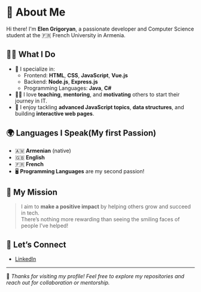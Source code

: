 # 🌟 About Me

Hi there! I'm **Elen Grigoryan**, a passionate developer and Computer Science student at the 🇫🇷 French University in Armenia.

## 👩‍💻 What I Do

- 🧠 I specialize in:
  - Frontend: **HTML**, **CSS**, **JavaScript**, **Vue.js**
  - Backend: **Node.js**, **Express.js**
  - Programming Languages: **Java**, **C#**
- 🧑‍🏫 I love **teaching**, **mentoring**, and **motivating** others to start their journey in IT.
- 🧩 I enjoy tackling **advanced JavaScript topics**, **data structures**, and building **interactive web pages**.

## 🌍 Languages I Speak(My first Passion)

- 🇦🇲 **Armenian** (native)
- 🇬🇧 **English**
- 🇫🇷 **French**
- 🖥️ **Programming Languages** are my second passion!

## 🎯 My Mission

> I aim to **make a positive impact** by helping others grow and succeed in tech.  
> There’s nothing more rewarding than seeing the smiling faces of people I’ve helped!

## 🤝 Let’s Connect

- [LinkedIn](https://www.linkedin.com/in/elen-grigoryan-7907b5193)

---

🧡 _Thanks for visiting my profile! Feel free to explore my repositories and reach out for collaboration or mentorship._
